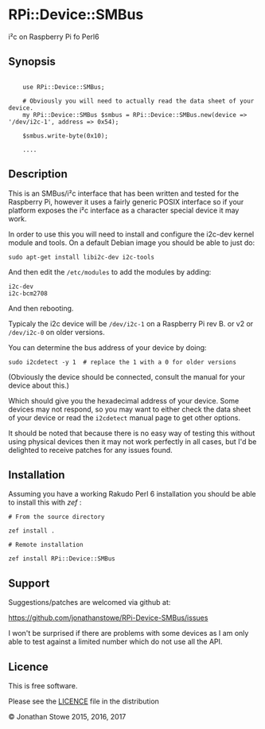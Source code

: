 # RPi::Device::SMBus

i²c on Raspberry Pi fo Perl6

## Synopsis

```perl6

    use RPi::Device::SMBus;

    # Obviously you will need to actually read the data sheet of your device.
    my RPi::Device::SMBus $smbus = RPi::Device::SMBus.new(device => '/dev/i2c-1', address => 0x54);

    $smbus.write-byte(0x10);

    ....

```

## Description

This is an SMBus/i²c interface that has been written and tested for
the Raspberry Pi, however it uses a fairly generic POSIX interface so if
your platform exposes the i²c interface as a character special device
it may work.

In order to use this you will need to install and configure the i2c-dev
kernel module and tools.  On a default Debian image you should be able
to just do:

    sudo apt-get install libi2c-dev i2c-tools

And then edit the ```/etc/modules``` to add the modules by adding:

    i2c-dev 
    i2c-bcm2708

And then rebooting.

Typicaly the i2c device will be ```/dev/i2c-1``` on a Raspberry Pi rev
B. or v2 or ```/dev/i2c-0``` on older versions.

You can determine the bus address of your device by doing:

    sudo i2cdetect -y 1  # replace the 1 with a 0 for older versions

(Obviously the device should be connected, consult the manual for your
device about this.)

Which should give you the hexadecimal address of your device.  Some
devices may not respond, so you may want to either check the data sheet
of your device or read the ```i2cdetect``` manual page to get other options.

It should be noted that because there is no easy way of testing this without
using physical devices then it may not work perfectly in all cases, but I'd
be delighted to receive patches for any issues found.

## Installation

Assuming you have a working Rakudo Perl 6 installation you should be able to
install this with *zef* :

    # From the source directory
   
    zef install .

    # Remote installation

    zef install RPi::Device::SMBus

## Support

Suggestions/patches are welcomed via github at:

https://github.com/jonathanstowe/RPi-Device-SMBus/issues

I won't be surprised if there are problems with some devices as I am
only able to test against a limited number which do not use all the
API.

## Licence

This is free software.

Please see the [LICENCE](LICENCE) file in the distribution

© Jonathan Stowe 2015, 2016, 2017

